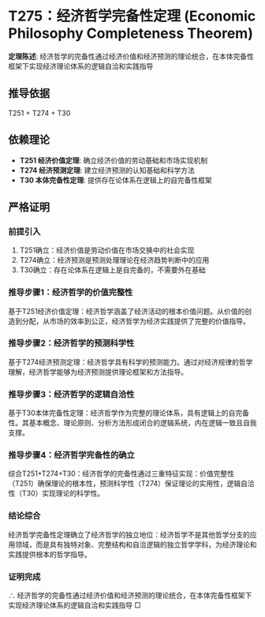 # T275：经济哲学完备性定理 (Economic Philosophy Completeness Theorem)

**定理陈述**: 经济哲学的完备性通过经济价值和经济预测的理论统合，在本体完备性框架下实现经济理论体系的逻辑自洽和实践指导

## 推导依据
T251 + T274 + T30

## 依赖理论
- **T251 经济价值定理**: 确立经济价值的劳动基础和市场实现机制
- **T274 经济预测定理**: 建立经济预测的认知基础和科学方法
- **T30 本体完备性定理**: 提供存在论体系在逻辑上的自完备性框架

## 严格证明

### 前提引入
1. T251确立：经济价值是劳动价值在市场交换中的社会实现
2. T274确立：经济预测是预测处理理论在经济趋势判断中的应用
3. T30确立：存在论体系在逻辑上是自完备的，不需要外在基础

### 推导步骤1：经济哲学的价值完整性
基于T251经济价值定理：经济哲学涵盖了经济活动的根本价值问题。从价值的创造到分配，从市场的效率到公正，经济哲学为经济实践提供了完整的价值指导。

### 推导步骤2：经济哲学的预测科学性
基于T274经济预测定理：经济哲学具有科学的预测能力。通过对经济规律的哲学理解，经济哲学能够为经济预测提供理论框架和方法指导。

### 推导步骤3：经济哲学的逻辑自洽性
基于T30本体完备性定理：经济哲学作为完整的理论体系，具有逻辑上的自完备性。其基本概念、理论原则、分析方法形成闭合的逻辑系统，内在逻辑一致且自我支撑。

### 推导步骤4：经济哲学完备性的确立
综合T251+T274+T30：经济哲学的完备性通过三重特征实现：价值完整性（T251）确保理论的根本性，预测科学性（T274）保证理论的实用性，逻辑自洽性（T30）实现理论的科学性。

### 结论综合
经济哲学完备性定理确立了经济哲学的独立地位：经济哲学不是其他哲学分支的应用领域，而是具有独特对象、完整结构和自洽逻辑的独立哲学学科，为经济理论和实践提供根本的哲学指导。

### 证明完成
∴ 经济哲学的完备性通过经济价值和经济预测的理论统合，在本体完备性框架下实现经济理论体系的逻辑自洽和实践指导 □